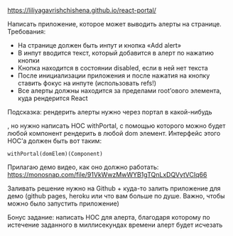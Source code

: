 https://liliyagavrishchishena.github.io/react-portal/

Написать приложение, которое может выводить алерты на странице.
Требования:

- На странице должен быть инпут и кнопка «Add alert»
- В инпут вводится текст, который добавится в алерт по нажатию кнопки
- Кнопка находится в состоянии disabled, если в ней нет текста
- После инициализации приложения и после нажатия на кнопку ставить фокус на инпуте (использовать refs!)
- Все алерты должны находится за пределами root’ового элемента, куда рендерится React

Подсказка: рендерить алерты нужно через портал в какой-нибудь <div class=‘alerts-list’></div>, но нужно написать HOC withPortal, c помощью которого можно будет любой компонент рендерить в любой dom элемент. Интерфейс этого HOC’а должен быть вот таким:

```
withPortal(domElem)(Component)
```

Прилагаю демо видео, как оно должно работать: https://monosnap.com/file/91VkWwzMwWYB1gTQnLxDQVytVCIq66

Заливать решение нужно на Github + куда-то залить приложение для демо (github pages, heroku или что вам больше по душе. Важно, чтобы можно было запустить приложение)

Бонус задание: написать HOC для алерта, благодаря которому по истечение заданного в миллисекундах времени алерт будет исчезать
